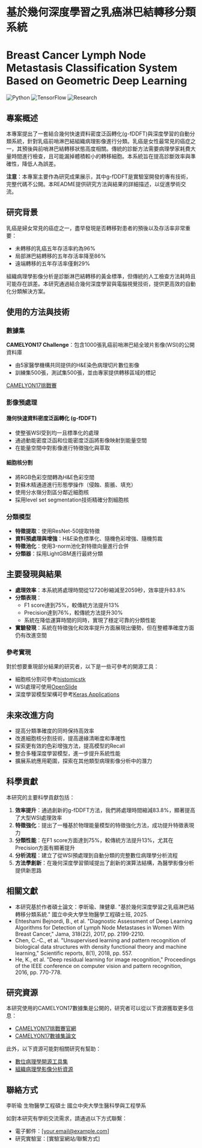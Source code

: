 # 基於幾何深度學習之乳癌淋巴結轉移分類系統
# Breast Cancer Lymph Node Metastasis Classification System Based on Geometric Deep Learning

![Python](https://img.shields.io/badge/python-3.7+-green)
![TensorFlow](https://img.shields.io/badge/TensorFlow-2.x-orange)
![Research](https://img.shields.io/badge/Research-Proprietary-red)

## 專案概述

本專案提出了一套結合幾何快速資料密度泛函轉化(g-fDDFT)與深度學習的自動分類系統，針對乳癌前哨淋巴結組織病理影像進行分類。乳癌是女性最常見的癌症之一，其預後與前哨淋巴結轉移狀態高度相關。傳統的診斷方法需要病理學家耗費大量時間進行檢查，且可能漏掉體積較小的轉移細胞。本系統旨在提高診斷效率與準確性，降低人為誤差。

**注意**：本專案主要作為研究成果展示，其中g-fDDFT是實驗室開發的專有技術，完整代碼不公開。本README提供研究方法與結果的詳細描述，以促進學術交流。

## 研究背景

乳癌是婦女常見的癌症之一，盡早發現是否轉移對患者的預後以及存活率非常重要：
- 未轉移的乳癌五年存活率約為96%
- 局部淋巴結轉移的五年存活率降至86%
- 遠端轉移的五年存活率僅剩29%

組織病理學影像分析是診斷淋巴結轉移的黃金標準，但傳統的人工檢查方法耗時且可能存在誤差。本研究通過結合幾何深度學習與電腦視覺技術，提供更高效的自動化分類解決方案。

## 使用的方法與技術

### 數據集
**CAMELYON17 Challenge**：包含1000張乳癌前哨淋巴結全玻片影像(WSI)的公開資料庫
- 由5家醫學機構共同提供的H&E染色病理切片數位影像
- 訓練集500張，測試集500張，並由專家提供轉移區域的標記

[CAMELYON17挑戰賽](https://camelyon17.grand-challenge.org/)

### 影像預處理

#### 幾何快速資料密度泛函轉化 (g-fDDFT)
- 使整張WSI受到均一且標準化的處理
- 通過動能密度泛函和位能密度泛函將影像映射到能量空間
- 在能量空間中對影像進行特徵強化與萃取

#### 細胞核分割
- 將RGB色彩空間轉為H&E色彩空間
- 對蘇木精通道進行形態學操作（侵蝕、膨脹、填充）
- 使用分水嶺分割區分鄰近細胞核
- 採用level set segmentation技術精確分割細胞核

### 分類模型
- **特徵提取**：使用ResNet-50提取特徵
- **資料預處理與增強**：H&E染色標準化、隨機色彩增強、隨機剪裁
- **特徵池化**：使用3-norm池化對特徵向量進行合併
- **分類器**：採用LightGBM進行最終分類

## 主要發現與結果

- **處理效率**：本系統將處理時間從12720秒縮減至2059秒，效率提升83.8%
- **分類表現**：
  - F1 score達到75%，較傳統方法提升13%
  - Precision達到76%，較傳統方法提升30%
  - 系統在降低運算時間的同時，實現了穩定可靠的分類性能
- **實驗發現**：系統在特徵強化和效率提升方面展現出優勢，但在整體準確度方面仍有改進空間

### 參考實現

對於想要重現部分結果的研究者，以下是一些可參考的開源工具：
- 細胞核分割可參考[histomicstk](https://github.com/DigitalSlideArchive/HistomicsTK)
- WSI處理可使用[OpenSlide](https://openslide.org/)
- 深度學習模型架構可參考[Keras Applications](https://keras.io/api/applications/)


## 未來改進方向

- 提高分類準確度的同時保持高效率
- 改進細胞核分割技術，提高邊緣清晰度和準確性
- 探索更有效的色彩增強方法，提高模型的Recall
- 整合多種深度學習模型，進一步提升系統性能
- 擴展系統應用範圍，探索在其他類型病理影像分析中的潛力

## 科學貢獻

本研究的主要科學貢獻包括：

1. **效率提升**：通過創新的g-fDDFT方法，我們將處理時間縮減83.8%，顯著提高了大型WSI處理效率
2. **特徵強化**：提出了一種基於物理能量模型的特徵強化方法，成功提升特徵表現力
3. **分類性能**：在F1 score方面達到75%，較傳統方法提升13%，尤其在Precision方面有顯著提升
4. **分析流程**：建立了從WSI預處理到自動分類的完整數位病理學分析流程
5. **方法學創新**：在幾何深度學習領域提出了創新的演算法結構，為醫學影像分析提供新思路

## 相關文獻

- 本研究基於作者碩士論文：李昕瑜、陳健章. "基於幾何深度學習之乳癌淋巴結轉移分類系統." 國立中央大學生物醫學工程碩士班, 2025.
- Ehteshami Bejnordi, B., et al. "Diagnostic Assessment of Deep Learning Algorithms for Detection of Lymph Node Metastases in Women With Breast Cancer," Jama, 318(22), 2017, pp. 2199-2210.
- Chen, C.-C., et al. "Unsupervised learning and pattern recognition of biological data structures with density functional theory and machine learning," Scientific reports, 8(1), 2018, pp. 557.
- He, K., et al. "Deep residual learning for image recognition," Proceedings of the IEEE conference on computer vision and pattern recognition, 2016, pp. 770-778.

## 研究資源

本研究使用的CAMELYON17數據集是公開的，研究者可以從以下資源獲取更多信息：

- [CAMELYON17挑戰賽官網](https://camelyon17.grand-challenge.org/)
- [CAMELYON17數據集論文](https://doi.org/10.1093/gigascience/giy065)

此外，以下資源可能對相關研究有幫助：
- [數位病理學開源工具集](https://digitalpathologyassociation.org/)
- [組織病理學影像分析資源](https://www.pathologyoutlines.com/)

## 聯絡方式

李昕瑜
生物醫學工程碩士
國立中央大學生醫科學與工程學系

如對本研究有學術交流需求，請通過以下方式聯繫：
- 電子郵件：[your.email@example.com] <!-- 替換為你的電子郵箱 -->
- 研究實驗室：[實驗室網站/聯繫方式] <!-- 替換為你的實驗室聯繫方式 -->
